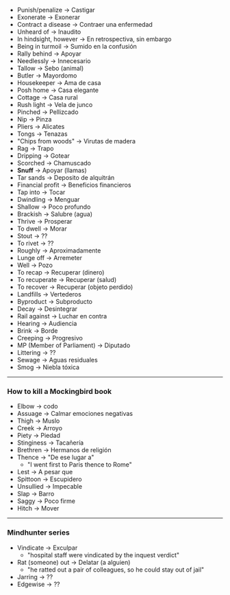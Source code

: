 
- Punish/penalize &rarr; Castigar
- Exonerate &rarr; Exonerar
- Contract a disease &rarr; Contraer una enfermedad 
- Unheard of &rarr; Inaudito
- In hindsight, however &rarr; En retrospectiva, sin embargo
- Being in turmoil &rarr; Sumido en la confusión
- Rally behind &rarr; Apoyar
- Needlessly &rarr; Innecesario
- Tallow &rarr; Sebo (animal)
- Butler &rarr; Mayordomo
- Housekeeper &rarr; Ama de casa
- Posh home &rarr; Casa elegante
- Cottage &rarr; Casa rural
- Rush light &rarr; Vela de junco
- Pinched &rarr; Pellizcado
- Nip &rarr; Pinza
- Pliers &rarr; Alicates
- Tongs &rarr; Tenazas
- "Chips from woods" &rarr; Virutas de madera
- Rag &rarr; Trapo
- Dripping &rarr; Gotear
- Scorched &rarr; Chamuscado
- **Snuff** &rarr; Apoyar (llamas)
- Tar sands &rarr; Deposito de alquitrán
- Financial profit &rarr; Beneficios financieros
- Tap into &rarr; Tocar
- Dwindling &rarr; Menguar
- Shallow &rarr; Poco profundo
- Brackish &rarr; Salubre (agua)
- Thrive &rarr; Prosperar
- To dwell &rarr; Morar
- Stout &rarr; ??
- To rivet &rarr; ??
- Roughly &rarr; Aproximadamente
- Lunge off &rarr; Arremeter
- Well &rarr; Pozo
- To recap &rarr; Recuperar (dinero)
- To recuperate &rarr; Recuperar (salud)
- To recover &rarr; Recuperar (objeto perdido)
- Landfills &rarr; Vertederos
- Byproduct &rarr; Subproducto
- Decay &rarr; Desintegrar
- Rail against &rarr; Luchar en contra
- Hearing &rarr; Audiencia
- Brink &rarr; Borde
- Creeping &rarr; Progresivo
- MP (Member of Parliament) &rarr; Diputado
- Littering &rarr; ??
- Sewage &rarr; Aguas residuales
- Smog &rarr; Niebla tóxica
---
### How to kill a Mockingbird book
- Elbow &rarr; codo
- Assuage &rarr; Calmar emociones negativas
- Thigh &rarr; Muslo
- Creek &rarr; Arroyo
- Piety &rarr; Piedad
- Stinginess &rarr; Tacañería 
- Brethren &rarr; Hermanos de religión
- Thence &rarr; "De ese lugar a" 
  - "I went first to Paris thence to Rome"
- Lest &rarr; A pesar que
- Spittoon &rarr; Escupidero
- Unsullied &rarr; Impecable
- Slap &rarr; Barro
- Saggy &rarr; Poco firme
- Hitch &rarr; Mover
---
### Mindhunter series
- Vindicate &rarr; Exculpar
  - "hospital staff were vindicated by the inquest verdict"
- Rat (someone) out  &rarr; Delatar (a alguien)
  - "he ratted out a pair of colleagues, so he could stay out of jail"
- Jarring &rarr; ??
- Edgewise &rarr; ??